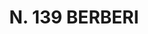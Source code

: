 ---
title: "N. 139 BERBERI"
plant-name: "N. 139"
plant-number: "139"
plant-xml: "/assets/xml/plant139.xml"
plant-img1: "/assets/img/plant139_verso.jpg"
plant-img2: "/assets/img/plant139.jpg"
plant-title: "N. 139 BERBERI"
plant-taxon-link: "http://www.worldfloraonline.org/taxon/wfo-0000564027"
plant-taxon-content: "[Berberis vulgaris L.]"
layout: single-xml
---